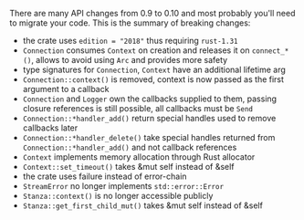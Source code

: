 There are many API changes from 0.9 to 0.10 and most probably you'll need to migrate your code.
This is the summary of breaking changes:

 * the crate uses `edition = "2018"` thus requiring `rust-1.31`
 * `Connection` consumes `Context` on creation and releases it on `connect_*()`, allows to avoid using `Arc` and provides more safety
 * type signatures for `Connection`, `Context` have an additional lifetime arg
 * `Connection::context()` is removed, context is now passed as the first argument to a callback
 * `Connection` and `Logger` own the callbacks supplied to them, passing closure references is still possible, all callbacks must be `Send`
 * `Connection::*handler_add()` return special handles used to remove callbacks later
 * `Connection::*handler_delete()` take special handles returned from `Connection::*handler_add()` and not callback references
 * `Context` implements memory allocation through Rust allocator
 * `Context::set_timeout()` takes &mut self instead of &self
 * the crate uses failure instead of error-chain
 * `StreamError` no longer implements `std::error::Error`
 * `Stanza::context()` is no longer accessible publicly
 * `Stanza::get_first_child_mut()` takes &mut self instead of &self
